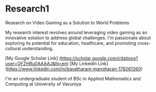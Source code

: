 # Research1
Research on  Video Gaming as a Solution to World Problems

My research interest revolves around leveraging video gaming as an innovative solution to address global challenges. I'm passionate about exploring its potential for education, healthcare, and promoting cross-cultural understanding.

[My Google Scholar Link] (https://scholar.google.com/citations?user=OFZHRu0AAAAJ&hl=en) 
[My LinkedIn Link] (https://www.linkedin.com/in/bavatharani-manoharan-178261260)

I'm an undergraduate student of BSc in Applied Mathematics and Computing at University of Vavuniya
